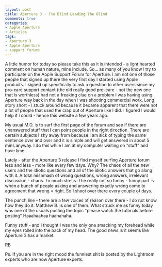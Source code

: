 ```yaml
---
layout: post
title: Aperture 3 - The Blind Leading The Blind
comments: true
categories:
- Apple Aperture
- Articles
tags:
- Aperture 3
- Apple Aperture
- support forums
---
```

A little humor for today so please take this as it is intended - a light hearted comment on human nature, mine include. So... as many of you know I try to participate on the Apple Support Forum for Aperture. I am not one of those people that signed up there the very first day I started using Apple products. I signed up specifically to ask a question to other users since my pro-care support contact (the old really good pro-care - not the new one that is worthless) had not a freaking clue on a problem I was having using Aperture way back in the day when I was shooting commercial work. Long story short - I stuck around because it became apparent that there were not a lot of people that used the crap out of Aperture like I did. I figured I would help if I could - hence this website a few years ago.

My usual M.O. is to surf the first page of the forum and see if there are unanswered stuff that I can point people in the right direction. There are certain subjects I shy away from because I am sick of typing the same sentence over and over and it is simple and will get answered in about 5 mins anyway. I do this while I am at my computer waiting on "stuff" and have time.

Lately - after the Aperture 3 release I find myself surfing Aperture forum less and less - more like every few days. Why? The chaos of all the new users and the idiotic questions and all of the idiotic answers that go along with it. A total mishmash of wrong questions, wrong answers, irrelevant discussion - chaos. To much stress. The really not so funny - funny part is when a bunch of people asking and answering exactly wrong come to agreement that wrong = right. So I shoot over there every couple of days.

The punch line - there are a few voices of reason over there - I do not know how they do it. Matthew B. is one of them. What struck me as funny today was one of the usuals posting the topic "please watch the tutorials before posting" Haaahaahaa haahahaha.

Funny stuff - and I thought I was the only one smacking my forehead while my eyes rolled into the back of my head. The good news is it seems like Aperture 3 has a market.

RB

Ps. If you are in the right mood the funniest shit is posted by the Lightroom experts who are now Aperture experts.